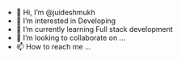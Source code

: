 - 👋 Hi, I’m @juideshmukh
- 👀 I’m interested in Developing
- 🌱 I’m currently learning Full stack development
- 💞️ I’m looking to collaborate on ...
- 📫 How to reach me ...

<!---
juideshmukh/juideshmukh is a ✨ special ✨ repository because its `README.md` (this file) appears on your GitHub profile.
You can click the Preview link to take a look at your changes.
--->
